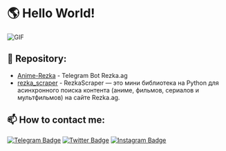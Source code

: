 # 🌎 Hello World!

![GIF](https://media.giphy.com/media/xT1XGzXhVuwj4hOmjC/giphy.gif)

## 📂 Repository:
- [Anime-Rezka](https://github.com/OFFpolice/Anime-Rezka) - Telegram Bot Rezka.ag
- [rezka_scraper](https://github.com/OFFpolice/rezka_scraper) - RezkaScraper — это мини библиотека на Python для асинхронного поиска контента (аниме, фильмов, сериалов и мультфильмов) на сайте Rezka.ag.

## 📫 How to contact me:
[![Telegram Badge](https://img.shields.io/badge/Contact-blue?style=flat&logo=telegram&logoColor=white)](https://t.me/OFFpolice) [![Twitter Badge](https://img.shields.io/twitter/follow/:OFFpolice2077)](https://x.com/OFFpolice2077) [![Instagram Badge](https://img.shields.io/badge/-Instagram-E4405F?style=flat&logo=instagram&logoColor=white)](https://www.instagram.com/offpolice2077)